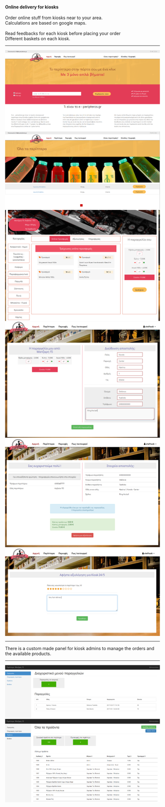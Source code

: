 <h4>Online delivery for kiosks</h4>
Order online stuff from kiosks near to your area. <br>
Calculations are based on google maps. <br><br>
Read feedbacks for each kiosk before placing your order<br>
Different baskets on each kiosk. 
<hr>

![](screenshots/1.png)
![](screenshots/4.png)
![](screenshots/5.png)
![](screenshots/6.png)
![](screenshots/7.png)
![](screenshots/8.png)

<hr>
There is a custom made panel for kiosk admins to manage the orders and the available products. 
<hr>

![](screenshots/2.png)
![](screenshots/3.png)